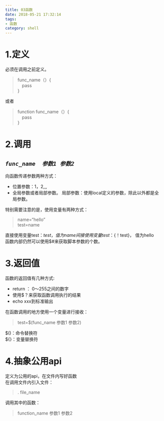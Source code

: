 ```yaml
---
title: 03函数
date: 2018-05-21 17:32:14
tags:
- 函数
category: shell
---
```

# 1.定义
必须在调用之前定义。
> func_name（）{  
> &ensp;&ensp;pass  
> }

或者
>function  func_name（）{  
&ensp;&ensp;pass  
}
# 2.调用
## *`func_name  参数1 参数2`*  
向函数传递参数两种方式：
+ 位置参数：$1，$2,,,  
+ 全局参数或者局部参数。
局部参数：使用local定义的参数，除此以外都是全局参数。

特别需要注意的是，使用变量有两种方式：
>name=“hello”  
test=name

直接使用变量test：${test}，值为name  
间接使用变量test：${！test}， 值为hello  
函数内部仍然可以使用$#来获取脚本参数的个数。
# 3.返回值
函数的返回值有几种方式:
+ return ： 0～255之间的数字
+ 使用$？来获取函数调用执行的结果
+ echo  xxx到标准输出

在函数调用的地方使用一个变量进行接收：  
>test=$(func_name 参数1 参数2)

$()：命令替换符  
${}：变量替换符  
# 4.抽象公用api
定义为公用的api，在文件内写好函数  
在调用文件内引入文件：  
>. file_name  

调用其中的函数：  
>function_name  参数1 参数2
